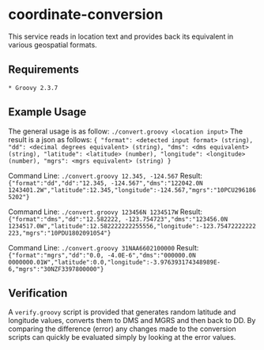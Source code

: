 # coordinate-conversion
This service reads in location text and provides back its equivalent in various geospatial formats. 


## Requirements
	* Groovy 2.3.7


## Example Usage
The general usage is as follow:
`./convert.groovy <location input>`
The result is a json as follows:
`{
	"format": <detected input format> (string),
	"dd": <decimal degrees equivalent> (string),
	"dms": <dms equivalent> (string),
	"latitude": <latitude> (number),
	"longitude": <longitude> (number),
	"mgrs": <mgrs equivalent> (string)
}`


Command Line:
`./convert.groovy 12.345, -124.567`
Result:
`{"format":"dd","dd":"12.345, -124.567","dms":"122042.0N 1243401.2W","latitude":12.345,"longitude":-124.567,"mgrs":"10PCU2961865202"}`

Command Line:
`./convert.groovy 123456N 1234517W`
Result:
`{"format":"dms","dd":"12.582222, -123.754723","dms":"123456.0N 1234517.0W","latitude":12.582222222255556,"longitude":-123.75472222222223,"mgrs":"10PDU1802091054"}`

Command Line: 
`./convert.groovy 31NAA6602100000`
Result:
`{"format":"mgrs","dd":"0.0, -4.0E-6","dms":"000000.0N 0000000.01W","latitude":0.0,"longitude":-3.976393174348989E-6,"mgrs":"30NZF3397800000"}`


## Verification
A `verify.groovy` script is provided that generates random latitude and longitude values, converts them to DMS and MGRS and then back to DD. By comparing the difference (error) any changes made to the conversion scripts can quickly be evaluated simply by looking at the error values. 

